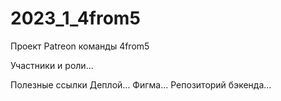 ﻿# 2023_1_4from5

Проект Patreon команды 4from5

Участники и роли...

Полезные ссылки
Деплой...
Фигма...
Репозиторий бэкенда...
